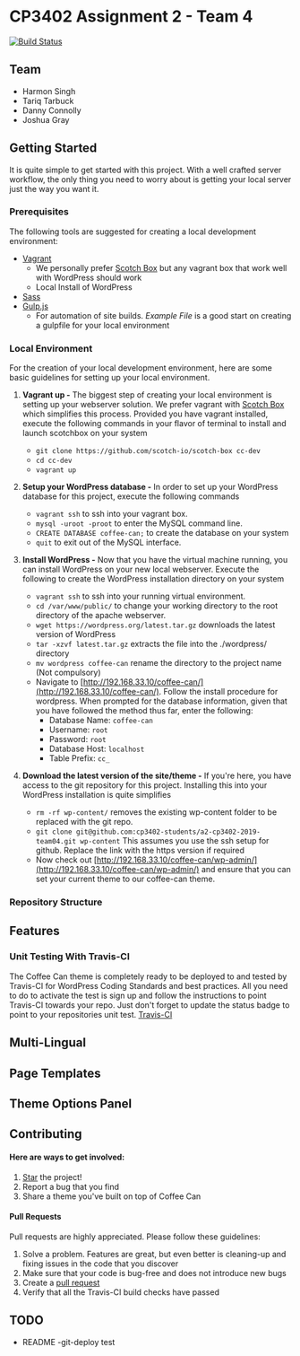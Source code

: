# CP3402 Assignment 2 - Team 4
[![Build Status](https://travis-ci.org/cp3402-students/a2-cp3402-2019-team04.svg?branch=master)](https://travis-ci.org/cp3402-students/a2-cp3402-2019-team04)
## Team
- Harmon Singh
- Tariq Tarbuck
- Danny Connolly
- Joshua Gray

## Getting Started
It is quite simple to get started with this project. With a well crafted server workflow, the only thing you need to worry about is getting your local server just the way you want it.
### Prerequisites
The following tools are suggested for creating a local development environment:
- [Vagrant](https://www.vagrantup.com/)
  - We personally prefer [Scotch Box](https://box.scotch.io/) but any vagrant box that work well with WordPress should work
  - Local Install of WordPress
- [Sass](https://sass-lang.com/)
- [Gulp.js](https://gulpjs.com/)
  - For automation of site builds. *Example File* is a good start on creating a gulpfile for your local environment

### Local Environment
For the creation of your local development environment, here are some basic guidelines for setting up your local environment.

1. **Vagrant up -** The biggest step of creating your local environment is setting up your webserver solution. We prefer vagrant with [Scotch Box](https://box.scotch.io/) which simplifies this process. Provided you have vagrant installed, execute the following commands in your flavor of terminal to install and launch scotchbox on your system
    - `git clone https://github.com/scotch-io/scotch-box cc-dev`
    - `cd cc-dev`
    - `vagrant up`

2. **Setup your WordPress database -** In order to set up your WordPress database for this project, execute the following commands
    - `vagrant ssh` to ssh into your vagrant box.
    - `mysql -uroot -proot` to enter the MySQL command line.
    - `CREATE DATABASE coffee-can;` to create the database on your system
    - `quit` to exit out of the MySQL interface.



3. **Install WordPress -** Now that you have the virtual machine running, you can install WordPress on your new local webserver. Execute the following to create the WordPress installation directory on your system
    - `vagrant ssh` to ssh into your running virtual environment.
    - `cd /var/www/public/` to change your working directory to the root directory of the apache webserver.
    - `wget https://wordpress.org/latest.tar.gz` downloads the latest version of WordPress
    - `tar -xzvf latest.tar.gz` extracts the file into the ./wordpress/ directory  
    - `mv wordpress coffee-can` rename the directory to the project name (Not compulsory)
    - Navigate to [http://192.168.33.10/coffee-can/](http://192.168.33.10/coffee-can/). Follow the install procedure for wordpress. When prompted for the database information, given that you have followed the method thus far, enter the following:
        - Database Name: `coffee-can`
        - Username: `root`
        - Password: `root`
        - Database Host: `localhost`
        - Table Prefix: `cc_`

4. **Download the latest version of the site/theme -** If you're here, you have access to the git repository for this project. Installing this into your WordPress installation is quite simplifies
    - `rm -rf wp-content/` removes the existing wp-content folder to be replaced with the git repo.
    - `git clone git@github.com:cp3402-students/a2-cp3402-2019-team04.git wp-content` This assumes you use the ssh setup for github. Replace the link with the https version if required
    - Now check out [http://192.168.33.10/coffee-can/wp-admin/](http://192.168.33.10/coffee-can/wp-admin/) and ensure that you can set your current theme to our coffee-can theme.


### Repository Structure


## Features
### Unit Testing With Travis-CI

The Coffee Can theme is completely ready to be deployed to and tested by Travis-CI for WordPress Coding Standards and best practices. All you need to do to activate the test is sign up and follow the instructions to point Travis-CI towards your repo. Just don't forget to update the status badge to point to your repositories unit test.
[Travis-CI](https://travis-ci.org/)

## Multi-Lingual


## Page Templates


## Theme Options Panel





## Contributing
#### Here are ways to get involved:

1. [Star](https://github.com/cp3402-students/a2-cp3402-2019-team04) the project!
2. Report a bug that you find
3. Share a theme you've built on top of Coffee Can

#### Pull Requests

Pull requests are highly appreciated. Please follow these guidelines:

1. Solve a problem. Features are great, but even better is cleaning-up and fixing issues in the code that you discover
2. Make sure that your code is bug-free and does not introduce new bugs
3. Create a [pull request](https://help.github.com/articles/creating-a-pull-request)
4. Verify that all the Travis-CI build checks have passed


## TODO
 - README
 -git-deploy test
